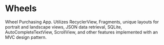 # Wheels
Wheel Purchasing App. Utilizes RecyclerView, Fragments, unique layouts for portrait and landscape views, 
JSON data retrieval, SQLite, AutoCompleteTextView, ScrollView, and other features implemented with an MVC design pattern.
